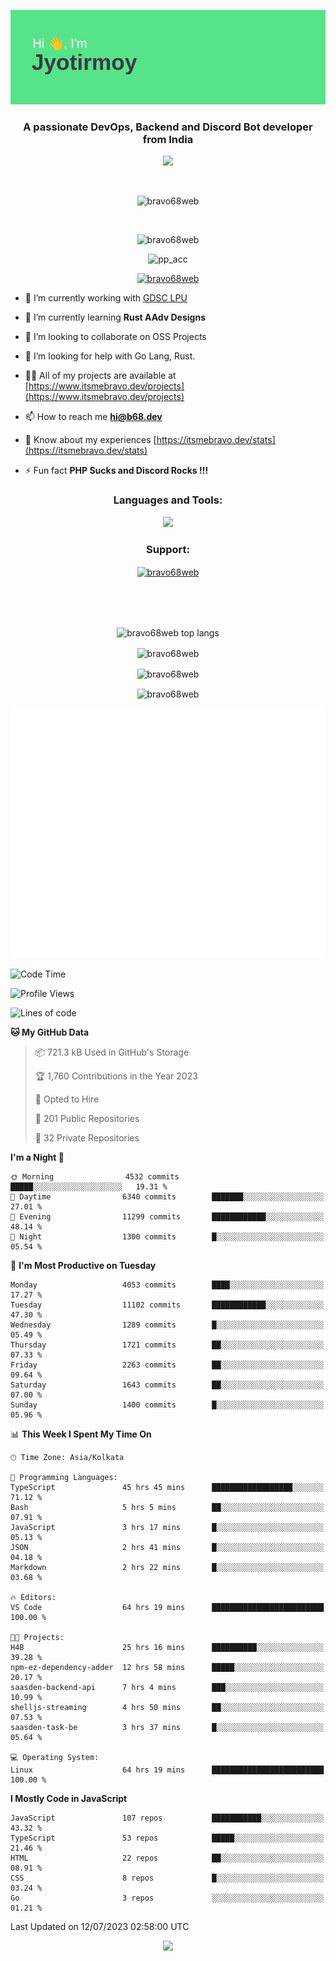 <p align="center"><img src="header.png"></p>
<h3 align="center">A passionate DevOps, Backend and Discord Bot developer from India</h3>

<p align="center"><a href="https://discord.com/users/457039372009865226"><img src="https://lanyard-profile-readme.vercel.app/api/457039372009865226"></a></p>
                           
<br>
<p align="center"> <img src="https://komarev.com/ghpvc/?username=bravo68web&label=Profile%20views&color=0e75b6&style=flat" alt="bravo68web" /> </p>
<br>


<p align="center"><img src="https://github-profile-trophy.vercel.app/?username=bravo68web&theme=discord&column=3&row=2" alt="bravo68web" /> </p>
<p align="center"><img src="https://osu-embed.b68dev.xyz/pp_acc" alt="pp_acc" /> </p>

<p align="center"> <a href="https://twitter.com/bravo68web" target="blank"><img src="https://img.shields.io/twitter/follow/bravo68web?logo=twitter&style=for-the-badge" alt="bravo68web" /></a> </p>

- 🔭 I’m currently working with [GDSC LPU](https://gdsclpu.live/)

- 🌱 I’m currently learning **Rust AAdv Designs**

- 👯 I’m looking to collaborate on OSS Projects

- 🤝 I’m looking for help with Go Lang, Rust.

- 👨‍💻 All of my projects are available at [https://www.itsmebravo.dev/projects](https://www.itsmebravo.dev/projects)

<!-- - 💬 Ask me about **DF Techs** -->

- 📫 How to reach me **hi@b68.dev**

- 📄 Know about my experiences [https://itsmebravo.dev/stats](https://itsmebravo.dev/stats)

- ⚡ Fun fact **PHP Sucks and Discord Rocks !!!**

<h3 align="center">Languages and Tools:</h3>
<p align="center"> 
<img src="https://skillicons.dev/icons?i=aws,bash,c,cs,cpp,cloudflare,css,dart,devto,discord,bots,docker,electron,ember,emotion,express,fastapi,figma,firebase,flask,gcp,git,github,githubactions,go,gitlab,graphql,heroku,html,ai,ipfs,js,jest,linux,md,mastodon,mongodb,neovim,netlify,nextjs,nginx,nodejs,postgres,postman,powershell,py,react,redis,regex,replit,rocket,rust,sqlite,mysql,stackoverflow,styledcomponents,supabase,sentry,solidity,svg,tailwind,tauri,twitter,ts,unity,v,vercel,vim,vite,wasm,webpack,workers&perline=8&theme=dark" />
</p>

<h3 align="center">Support:</h3>
<p align="center"><a href="https://www.buymeacoffee.com/bravo68web"> <img align="center" src="https://cdn.buymeacoffee.com/buttons/v2/default-yellow.png" height="50" width="210" alt="bravo68web" /></a></p><br><br>
<br>

<p align="center"> <img align="center" src="https://github-readme-stats-sync.vercel.app/api/top-langs?username=bravo68web&count_private=true&show_icons=true&theme=radical&border_radius=10&&langs_count=10&layout=compact" alt="bravo68web top langs" /></p>

<p align="center"> <img align="center" src="https://github-readme-stats-sync.vercel.app/api?username=bravo68web&count_private=true&show_icons=true&theme=radical&border_radius=10" alt="bravo68web" /></p>

<p align="center"> <img align="center" src="https://github-readme-streak-stats.herokuapp.com?user=bravo68web&theme=dracula&hide_border=true" alt="bravo68web" /></p>

<p align="center"> <img align="center" src="https://github-readme-stats-sync.vercel.app/api/wakatime?username=bravo68web&count_private=true&show_icons=true&theme=aura_dark&border_radius=10&&langs_count=10&layout=compact&range=last_7_days" alt="bravo68web" /></p>

<p align="center"><img src="https://raw.githubusercontent.com/BRAVO68WEB/BRAVO68WEB/master/github-metrics.svg"></p>

<!--START_SECTION:waka-->
![Code Time](http://img.shields.io/badge/Code%20Time-5%2C086%20hrs%206%20mins-blue)

![Profile Views](http://img.shields.io/badge/Profile%20Views-82-blue)

![Lines of code](https://img.shields.io/badge/From%20Hello%20World%20I%27ve%20Written-63.5%20million%20lines%20of%20code-blue)

**🐱 My GitHub Data** 

> 📦 721.3 kB Used in GitHub's Storage 
 > 
> 🏆 1,760 Contributions in the Year 2023
 > 
> 💼 Opted to Hire
 > 
> 📜 201 Public Repositories 
 > 
> 🔑 32 Private Repositories 
 > 
**I'm a Night 🦉** 

```text
🌞 Morning                4532 commits        █████░░░░░░░░░░░░░░░░░░░░   19.31 % 
🌆 Daytime                6340 commits        ███████░░░░░░░░░░░░░░░░░░   27.01 % 
🌃 Evening                11299 commits       ████████████░░░░░░░░░░░░░   48.14 % 
🌙 Night                  1300 commits        █░░░░░░░░░░░░░░░░░░░░░░░░   05.54 % 
```
📅 **I'm Most Productive on Tuesday** 

```text
Monday                   4053 commits        ████░░░░░░░░░░░░░░░░░░░░░   17.27 % 
Tuesday                  11102 commits       ████████████░░░░░░░░░░░░░   47.30 % 
Wednesday                1289 commits        █░░░░░░░░░░░░░░░░░░░░░░░░   05.49 % 
Thursday                 1721 commits        ██░░░░░░░░░░░░░░░░░░░░░░░   07.33 % 
Friday                   2263 commits        ██░░░░░░░░░░░░░░░░░░░░░░░   09.64 % 
Saturday                 1643 commits        ██░░░░░░░░░░░░░░░░░░░░░░░   07.00 % 
Sunday                   1400 commits        █░░░░░░░░░░░░░░░░░░░░░░░░   05.96 % 
```


📊 **This Week I Spent My Time On** 

```text
🕑︎ Time Zone: Asia/Kolkata

💬 Programming Languages: 
TypeScript               45 hrs 45 mins      ██████████████████░░░░░░░   71.12 % 
Bash                     5 hrs 5 mins        ██░░░░░░░░░░░░░░░░░░░░░░░   07.91 % 
JavaScript               3 hrs 17 mins       █░░░░░░░░░░░░░░░░░░░░░░░░   05.13 % 
JSON                     2 hrs 41 mins       █░░░░░░░░░░░░░░░░░░░░░░░░   04.18 % 
Markdown                 2 hrs 22 mins       █░░░░░░░░░░░░░░░░░░░░░░░░   03.68 % 

🔥 Editors: 
VS Code                  64 hrs 19 mins      █████████████████████████   100.00 % 

🐱‍💻 Projects: 
H4B                      25 hrs 16 mins      ██████████░░░░░░░░░░░░░░░   39.28 % 
npm-ez-dependency-adder  12 hrs 58 mins      █████░░░░░░░░░░░░░░░░░░░░   20.17 % 
saasden-backend-api      7 hrs 4 mins        ███░░░░░░░░░░░░░░░░░░░░░░   10.99 % 
shelljs-streaming        4 hrs 50 mins       ██░░░░░░░░░░░░░░░░░░░░░░░   07.53 % 
saasden-task-be          3 hrs 37 mins       █░░░░░░░░░░░░░░░░░░░░░░░░   05.64 % 

💻 Operating System: 
Linux                    64 hrs 19 mins      █████████████████████████   100.00 % 
```

**I Mostly Code in JavaScript** 

```text
JavaScript               107 repos           ███████████░░░░░░░░░░░░░░   43.32 % 
TypeScript               53 repos            █████░░░░░░░░░░░░░░░░░░░░   21.46 % 
HTML                     22 repos            ██░░░░░░░░░░░░░░░░░░░░░░░   08.91 % 
CSS                      8 repos             █░░░░░░░░░░░░░░░░░░░░░░░░   03.24 % 
Go                       3 repos             ░░░░░░░░░░░░░░░░░░░░░░░░░   01.21 % 
```




 Last Updated on 12/07/2023 02:58:00 UTC
<!--END_SECTION:waka-->

<p align="center"><img src="https://bravo68web.me/images/header_.png"></p>

